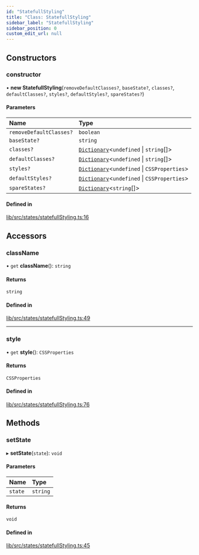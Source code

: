 ```yaml
---
id: "StatefullStyling"
title: "Class: StatefullStyling"
sidebar_label: "StatefullStyling"
sidebar_position: 0
custom_edit_url: null
---
```


## Constructors

### constructor

• **new StatefullStyling**(`removeDefaultClasses?`, `baseState?`, `classes?`, `defaultClasses?`, `styles?`, `defaultStyles?`, `spareStates?`)

#### Parameters

| Name | Type |
| :------ | :------ |
| `removeDefaultClasses?` | `boolean` |
| `baseState?` | `string` |
| `classes?` | [`Dictionary`](../interfaces/Dictionary)<`undefined` \| `string`[]\> |
| `defaultClasses?` | [`Dictionary`](../interfaces/Dictionary)<`undefined` \| `string`[]\> |
| `styles?` | [`Dictionary`](../interfaces/Dictionary)<`undefined` \| `CSSProperties`\> |
| `defaultStyles?` | [`Dictionary`](../interfaces/Dictionary)<`undefined` \| `CSSProperties`\> |
| `spareStates?` | [`Dictionary`](../interfaces/Dictionary)<`string`[]\> |

#### Defined in

[lib/src/states/statefullStyling.ts:16](https://github.com/tokarchyn/react-easy-diagram/blob/96a8c28/lib/src/states/statefullStyling.ts#L16)

## Accessors

### className

• `get` **className**(): `string`

#### Returns

`string`

#### Defined in

[lib/src/states/statefullStyling.ts:49](https://github.com/tokarchyn/react-easy-diagram/blob/96a8c28/lib/src/states/statefullStyling.ts#L49)

___

### style

• `get` **style**(): `CSSProperties`

#### Returns

`CSSProperties`

#### Defined in

[lib/src/states/statefullStyling.ts:76](https://github.com/tokarchyn/react-easy-diagram/blob/96a8c28/lib/src/states/statefullStyling.ts#L76)

## Methods

### setState

▸ **setState**(`state`): `void`

#### Parameters

| Name | Type |
| :------ | :------ |
| `state` | `string` |

#### Returns

`void`

#### Defined in

[lib/src/states/statefullStyling.ts:45](https://github.com/tokarchyn/react-easy-diagram/blob/96a8c28/lib/src/states/statefullStyling.ts#L45)
